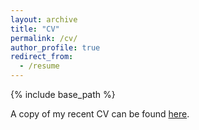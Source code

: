 ```yaml
---
layout: archive
title: "CV"
permalink: /cv/
author_profile: true
redirect_from:
  - /resume
---
```


{% include base_path %}

A copy of my recent CV can be found [here](/files/Bhandari_CV_11172024.pdf).
